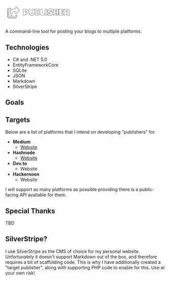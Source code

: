 ![Publisher Logo](https://github.com/LoveDuckie/publisher/blob/main/logos/png/publisher.png?raw=true)

A command-line tool for posting your blogs to multiple platforms.

## Technologies

* C# and .NET 5.0
* EntityFrameworkCore
* SQLite
* JSON
* Markdown
* SilverStripe

## Goals

## Targets
Below are a list of platforms that I intend on developing "publishers" for.

* **Medium**
    * [Website](http://medium.com/)
* **Hashnode**
    * [Website](https://hashnode.com/)
* **Dev.to**
    * Website 
* **Hackernoon**
    * Website

I will support as many platforms as possible providing there is a public-facing API available for them.

## Special Thanks

TBD

## SilverStripe?

I use SilverStripe as the CMS of choice for my personal website. Unfortunately it doesn't support Markdown out of the box, and therefore requires a bit of scaffolding code. This is why I have additionally created a "target publisher", along with supporting PHP code to enable for this. Use at your own risk!
